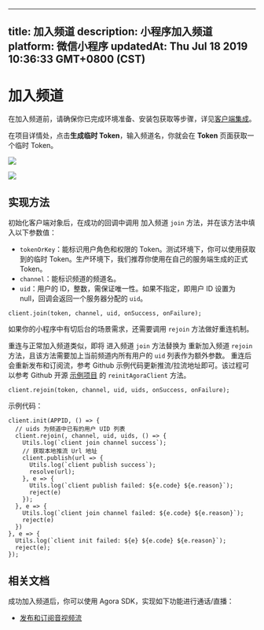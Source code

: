 
---
title: 加入频道
description: 小程序加入频道
platform: 微信小程序
updatedAt: Thu Jul 18 2019 10:36:33 GMT+0800 (CST)
---
# 加入频道
在加入频道前，请确保你已完成环境准备、安装包获取等步骤，详见[客户端集成](../../cn/Interactive%20Broadcast/miniapp_video.md)。

在项目详情处，点击**生成临时 Token**，输入频道名，你就会在 **Token** 页面获取一个临时 Token。

![](https://web-cdn.agora.io/docs-files/1562926292439)

![](https://web-cdn.agora.io/docs-files/1562926303571)

## 实现方法
初始化客户端对象后，在成功的回调中调用  加入频道 `join` 方法，并在该方法中填入以下参数值：

-   `tokenOrKey`：能标识用户角色和权限的 Token。测试环境下，你可以使用获取到的临时 Token。生产环境下，我们推荐你使用在自己的服务端生成的正式 Token。
-   `channel`：能标识频道的频道名。
-   `uid`：用户的 ID，整数，需保证唯一性。如果不指定，即用户 ID 设置为 null，回调会返回一个服务器分配的 `uid`。


```
client.join(token, channel, uid, onSuccess, onFailure);
```

如果你的小程序中有切后台的场景需求，还需要调用 `rejoin` 方法做好重连机制。

重连与正常加入频道类似，即将 进入频道 `join` 方法替换为 重新加入频道 `rejoin` 方法，且该方法需要加上当前频道内所有用户的 `uid` 列表作为额外参数。 重连后会重新发布和订阅流，参考 Github 示例代码更新推流/拉流地址即可。该过程可以参考 Github 开源 [示例项目](https://github.com/AgoraIO/Agora-Miniapp-Tutorial) 的 `reinitAgoraClient` 方法。

```
client.rejoin(token, channel, uid, uids, onSuccess, onFailure);
```

示例代码：

```
client.init(APPID, () => {
  // uids 为频道中已有的用户 UID 列表
  client.rejoin(, channel, uid, uids, () => {
    Utils.log(`client join channel success`);
    // 获取本地推流 Url 地址
    client.publish(url => {
      Utils.log(`client publish success`);
      resolve(url);
    }, e => {
      Utils.log(`client publish failed: ${e.code} ${e.reason}`);
      reject(e)
    });
  }, e => {
    Utils.log(`client join channel failed: ${e.code} ${e.reason}`);
    reject(e)
  })
}, e => {
  Utils.log(`client init failed: ${e} ${e.code} ${e.reason}`);
  reject(e);
});
```

## 相关文档
成功加入频道后，你可以使用 Agora SDK，实现如下功能进行通话/直播：

- [发布和订阅音视频流](../../cn/Interactive%20Broadcast/publish_mini.md)
